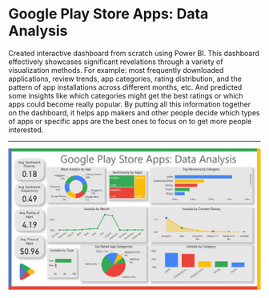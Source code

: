 <h1> Google Play Store Apps: Data Analysis </h1>
Created interactive dashboard from scratch using Power BI. This dashboard effectively showcases significant revelations through a variety of visualization methods.
For example: most frequently downloaded applications, review trends, app categories, rating distribution, and the pattern of app installations across different months, etc.
And predicted some insights like which categories might get the best ratings or which apps could become really popular. 
By putting all this information together on the dashboard, it helps app makers and other people decide which types of apps or specific apps are the best ones to focus on to get more people interested.
<hr>
<img src="DASHBOARD.JPG">
